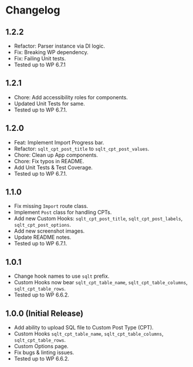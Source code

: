 # Changelog

## 1.2.2
* Refactor: Parser instance via DI logic.
* Fix: Breaking WP dependency.
* Fix: Failing Unit tests.
* Tested up to WP 6.7.1

## 1.2.1
* Chore: Add accessibility roles for components.
* Updated Unit Tests for same.
* Tested up to WP 6.7.1.

## 1.2.0
* Feat: Implement Import Progress bar.
* Refactor: `sqlt_cpt_post_title` to `sqlt_cpt_post_values`.
* Chore: Clean up App components.
* Chore: Fix typos in README.
* Add Unit Tests & Test Coverage.
* Tested up to WP 6.7.1.

## 1.1.0
* Fix missing `Import` route class.
* Implement `Post` class for handling CPTs.
* Add new Custom Hooks: `sqlt_cpt_post_title`, `sqlt_cpt_post_labels`, `sqlt_cpt_post_options`.
* Add new screenshot images.
* Update README notes.
* Tested up to WP 6.7.1.

## 1.0.1
* Change hook names to use `sqlt` prefix.
* Custom Hooks now bear `sqlt_cpt_table_name`, `sqlt_cpt_table_columns`, `sqlt_cpt_table_rows`.
* Tested up to WP 6.6.2.

## 1.0.0 (Initial Release)
* Add ability to upload SQL file to Custom Post Type (CPT).
* Custom Hooks `sqlt_cpt_table_name`, `sqlt_cpt_table_columns`, `sqlt_cpt_table_rows`.
* Custom Options page.
* Fix bugs & linting issues.
* Tested up to WP 6.6.2.
